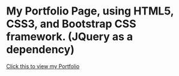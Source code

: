 # My Portfolio Page, using HTML5, CSS3, and Bootstrap CSS framework. (JQuery as a dependency)
[Click this to view my Portfolio](https://exarp1.github.io/PORTFOLIO/)
